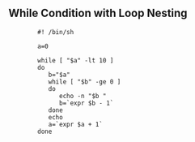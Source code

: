 ## While Condition with Loop Nesting

            #! /bin/sh

            a=0

            while [ "$a" -lt 10 ]
            do 
               b="$a"
               while [ "$b" -ge 0 ]
               do
                  echo -n "$b "
                  b=`expr $b - 1`
               done
               echo
               a=`expr $a + 1`
            done
